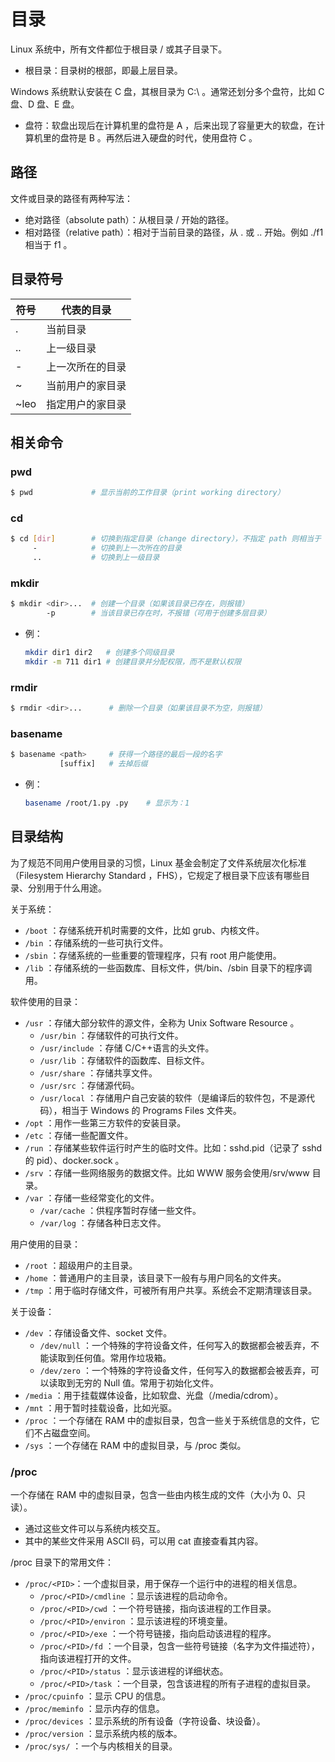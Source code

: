 # 目录

Linux 系统中，所有文件都位于根目录 / 或其子目录下。
- 根目录：目录树的根部，即最上层目录。

Windows 系统默认安装在 C 盘，其根目录为 C:\ 。通常还划分多个盘符，比如 C 盘、D 盘、E 盘。
- 盘符：软盘出现后在计算机里的盘符是 A ，后来出现了容量更大的软盘，在计算机里的盘符是 B 。再然后进入硬盘的时代，使用盘符 C 。

## 路径

文件或目录的路径有两种写法：
- 绝对路径（absolute path）：从根目录 / 开始的路径。
- 相对路径（relative path）：相对于当前目录的路径，从 . 或 .. 开始。例如 ./f1 相当于 f1 。

## 目录符号

符号|代表的目录
-|-
. | 当前目录
.. | 上一级目录
- | 上一次所在的目录
~ | 当前用户的家目录
~leo | 指定用户的家目录

## 相关命令

### pwd

```sh
$ pwd             # 显示当前的工作目录（print working directory）
```

### cd

```sh
$ cd [dir]        # 切换到指定目录（change directory），不指定 path 则相当于 cd ~
     -            # 切换到上一次所在的目录
     ..           # 切换到上一级目录
```

### mkdir

```sh
$ mkdir <dir>...  # 创建一个目录（如果该目录已存在，则报错）
        -p        # 当该目录已存在时，不报错（可用于创建多层目录）
```
- 例：
    ```sh
    mkdir dir1 dir2   # 创建多个同级目录
    mkdir -m 711 dir1 # 创建目录并分配权限，而不是默认权限
    ```

### rmdir

```sh
$ rmdir <dir>...      # 删除一个目录（如果该目录不为空，则报错）
```

### basename

```sh
$ basename <path>     # 获得一个路径的最后一段的名字
           [suffix]   # 去掉后缀
```
- 例：
    ```sh
    basename /root/1.py .py    # 显示为：1
    ```

## 目录结构

为了规范不同用户使用目录的习惯，Linux 基金会制定了文件系统层次化标准（Filesystem Hierarchy Standard ，FHS），它规定了根目录下应该有哪些目录、分别用于什么用途。

关于系统：
- `/boot` ：存储系统开机时需要的文件，比如 grub、内核文件。
- `/bin` ：存储系统的一些可执行文件。
- `/sbin` ：存储系统的一些重要的管理程序，只有 root 用户能使用。
- `/lib` ：存储系统的一些函数库、目标文件，供/bin、/sbin 目录下的程序调用。

软件使用的目录：
- `/usr` ：存储大部分软件的源文件，全称为 Unix Software Resource 。
  - `/usr/bin` ：存储软件的可执行文件。
  - `/usr/include` ：存储 C/C++语言的头文件。
  - `/usr/lib` ：存储软件的函数库、目标文件。
  - `/usr/share` ：存储共享文件。
  - `/usr/src` ：存储源代码。
  - `/usr/local` ：存储用户自己安装的软件（是编译后的软件包，不是源代码），相当于 Windows 的 Programs Files 文件夹。
- `/opt` ：用作一些第三方软件的安装目录。
- `/etc` ：存储一些配置文件。
- `/run` ：存储某些软件运行时产生的临时文件。比如：sshd.pid（记录了 sshd 的 pid）、docker.sock 。
- `/srv` ：存储一些网络服务的数据文件。比如 WWW 服务会使用/srv/www 目录。
- `/var` ：存储一些经常变化的文件。
  - `/var/cache` ：供程序暂时存储一些文件。
  - `/var/log` ：存储各种日志文件。

用户使用的目录：
- `/root` ：超级用户的主目录。
- `/home` ：普通用户的主目录，该目录下一般有与用户同名的文件夹。
- `/tmp` ：用于临时存储文件，可被所有用户共享。系统会不定期清理该目录。

关于设备：
- `/dev` ：存储设备文件、socket 文件。
  - `/dev/null` ：一个特殊的字符设备文件，任何写入的数据都会被丢弃，不能读取到任何值。常用作垃圾箱。
  - `/dev/zero` ：一个特殊的字符设备文件，任何写入的数据都会被丢弃，可以读取到无穷的 Null 值。常用于初始化文件。
- `/media` ：用于挂载媒体设备，比如软盘、光盘（/media/cdrom）。
- `/mnt` ：用于暂时挂载设备，比如光驱。
- `/proc` ：一个存储在 RAM 中的虚拟目录，包含一些关于系统信息的文件，它们不占磁盘空间。
- `/sys` ：一个存储在 RAM 中的虚拟目录，与 /proc 类似。

### /proc

一个存储在 RAM 中的虚拟目录，包含一些由内核生成的文件（大小为 0、只读）。
- 通过这些文件可以与系统内核交互。
- 其中的某些文件采用 ASCII 码，可以用 cat 直接查看其内容。

/proc 目录下的常用文件：
- `/proc/<PID>`：一个虚拟目录，用于保存一个运行中的进程的相关信息。
  - `/proc/<PID>/cmdline` ：显示该进程的启动命令。
  - `/proc/<PID>/cwd` ：一个符号链接，指向该进程的工作目录。
  - `/proc/<PID>/environ` ：显示该进程的环境变量。
  - `/proc/<PID>/exe` ：一个符号链接，指向启动该进程的程序。
  - `/proc/<PID>/fd` ：一个目录，包含一些符号链接（名字为文件描述符），指向该进程打开的文件。
  - `/proc/<PID>/status` ：显示该进程的详细状态。
  - `/proc/<PID>/task` ：一个目录，包含该进程的所有子进程的虚拟目录。
- `/proc/cpuinfo` ：显示 CPU 的信息。
- `/proc/meminfo` ：显示内存的信息。
- `/proc/devices` ：显示系统的所有设备（字符设备、块设备）。
- `/proc/version` ：显示系统内核的版本。
- `/proc/sys/` ：一个与内核相关的目录。
